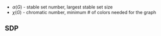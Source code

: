 # 

- $\alpha(G)$ - stable set number, largest stable set size
- $\chi(G)$ - chromatic number, minimum # of colors needed for the graph


## SDP

